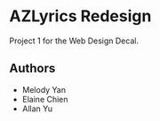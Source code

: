 # AZLyrics Redesign

Project 1 for the Web Design Decal.

## Authors
* Melody Yan
* Elaine Chien
* Allan Yu
